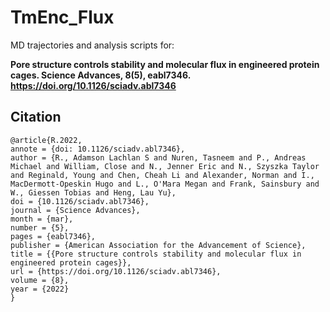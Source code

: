 # TmEnc_Flux

MD trajectories and analysis scripts for:

**Pore structure controls stability and molecular flux in engineered protein cages. Science Advances, 8(5), eabl7346. https://doi.org/10.1126/sciadv.abl7346**

## Citation

```
@article{R.2022,
annote = {doi: 10.1126/sciadv.abl7346},
author = {R., Adamson Lachlan S and Nuren, Tasneem and P., Andreas Michael and William, Close and N., Jenner Eric and N., Szyszka Taylor and Reginald, Young and Chen, Cheah Li and Alexander, Norman and I., MacDermott-Opeskin Hugo and L., O'Mara Megan and Frank, Sainsbury and W., Giessen Tobias and Heng, Lau Yu},
doi = {10.1126/sciadv.abl7346},
journal = {Science Advances},
month = {mar},
number = {5},
pages = {eabl7346},
publisher = {American Association for the Advancement of Science},
title = {{Pore structure controls stability and molecular flux in engineered protein cages}},
url = {https://doi.org/10.1126/sciadv.abl7346},
volume = {8},
year = {2022}
}
```


